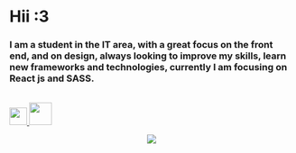 # Hii :3

<h3 align="left">  
     I am a student in the IT area, with a great focus on the front end, and on design, always looking to improve my skills, learn new frameworks and technologies, currently I am focusing on React js and SASS. 
</h3>

<br/>

<a target="blank" href="https://www.linkedin.com/in/4lysson/" /> 
     <img margin="0px" width="31px" src="https://image.flaticon.com/icons/png/512/61/61109.png" /> 
</a>

<a target="blank" href="https://www.instagram.com/4lysson_a" /> 
     <img margin="0px" width="40px" src="https://cdn.iconscout.com/icon/free/png-512/instagram-233-896451.png" /> 
</a>



<br/>

<p align="center">
     <img src="https://github-readme-stats.vercel.app/api/top-langs/?username=4ly-a&layout=compact&theme=tokyonight"/>
    <br/> <br/>
  <!--
     <img src="https://github-readme-stats.vercel.app/api?username=4ly-a&show_icons=true&theme=tokyonight"/>
   -->
</p>
